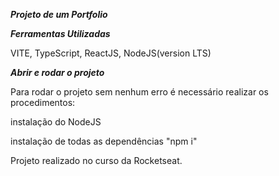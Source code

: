 ***Projeto de um Portfolio***

***Ferramentas Utilizadas***

VITE, TypeScript, ReactJS, NodeJS(version LTS)

***Abrir e rodar o projeto***

Para rodar o projeto sem nenhum erro é necessário realizar os procedimentos:

instalação do NodeJS

instalação de todas as dependências "npm i"

 Projeto realizado no curso da Rocketseat.

<!-- Obrigado por tudo Deus! -->

